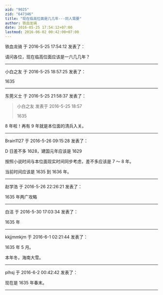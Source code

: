 ```yaml
---
aid: "9025"
zid: "647346"
title: "现在临高位面是几几年---同人需要"
author: 铁血龙骑
date: 2016-05-25 17:54:12+07:00
lastmod: 2016-06-02 00:42:00+07:00
---
```


铁血龙骑 于 2016-5-25 17:54:12 发表了：

请问各位，现在临高位面应该是一六几几年？

---

小白之友 于 2016-5-25 18:57:25 发表了：

1635

---

东莞义士 于 2016-5-25 21:58:37 发表了：

> 小白之友 发表于 2016-5-25 18:57
>
> 1635

8 年啦！再有 9 年就是本位面的清兵入关。

---

Brain1127 于 2016-5-26 09:15:28 发表了：

D 日差不多 1628，建国元年应该是 1629

按照小说时间与本位面现实时间同步考虑，差不多应该是 7 ～ 8 年。

当前时间应该是 1635 到 1636 年。

---

赵学浩 于 2016-5-26 22:26:21 发表了：

1635 年两广攻略

---

白洁 于 2016-5-30 17:03:34 发表了：

1635 年

---

kkjjmmkjm 于 2016-6-1 02:21:44 发表了：

1635 年 5 月。

本年冬，海南大雪。

---

plhsj 于 2016-6-2 00:42:42 发表了：

现在是 1635 年春末。

---
